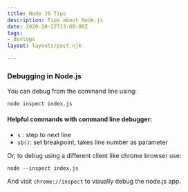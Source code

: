 ```yaml
---
title: Node JS Tips
description: Tips about Node.js
date: 2020-10-22T13:00:00Z
tags:
- devlogs
layout: layouts/post.njk

---
```

### Debugging in Node.js

You can debug from the command line using:

    node inspect index.js

#### Helpful commands with command line debugger:

* `s` : step to next line
* `sb()`: set breakpoint, takes line number as parameter

Or, to debug using a different client like chrome browser use:

    node --inspect index.js

And visit `chrome://inspect` to visually debug the node.js app.